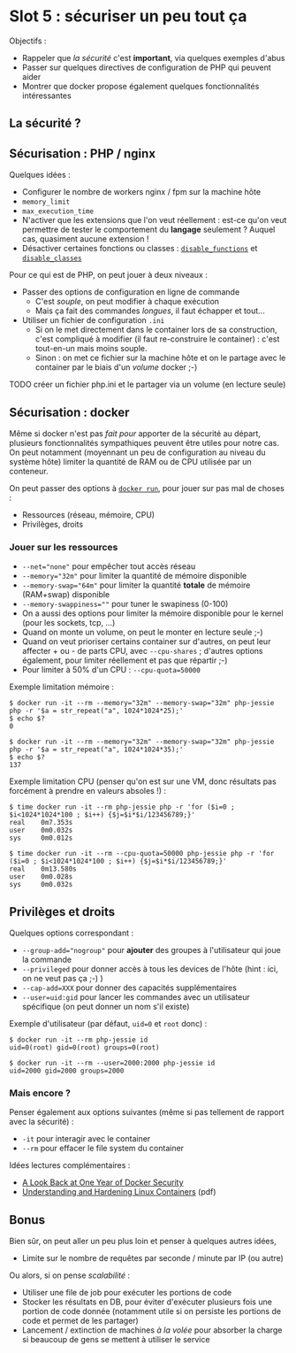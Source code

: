 # Slot 5 : sécuriser un peu tout ça

Objectifs :

 * Rappeler que *la sécurité* c'est **important**, via quelques exemples d'abus
 * Passer sur quelques directives de configuration de PHP qui peuvent aider
 * Montrer que docker propose également quelques fonctionnalités intéressantes

## La sécurité ?




## Sécurisation : PHP / nginx

Quelques idées :

 * Configurer le nombre de workers nginx / fpm sur la machine hôte
 * `memory_limit`
 * `max_execution_time`
 * N'activer que les extensions que l'on veut réellement : est-ce qu'on veut permettre de tester
   le comportement du **langage** seulement ? Auquel cas, quasiment aucune extension !
 * Désactiver certaines fonctions ou classes :
   [`disable_functions`](http://nl3.php.net/manual/en/ini.core.php#ini.disable-functions)
   et [`disable_classes`](http://nl3.php.net/manual/en/ini.core.php#ini.disable-classes)

Pour ce qui est de PHP, on peut jouer à deux niveaux :

 * Passer des options de configuration en ligne de commande
    * C'est *souple*, on peut modifier à chaque exécution
    * Mais ça fait des commandes *longues*, il faut échapper et tout...
 * Utiliser un fichier de configuration `.ini`
    * Si on le met directement dans le container lors de sa construction, c'est
      compliqué à modifier (il faut re-construire le container) : c'est tout-en-un
      mais moins souple.
    * Sinon : on met ce fichier sur la machine hôte et on le partage avec le container
      par le biais d'un *volume* docker ;-)



TODO créer un fichier php.ini et le partager via un volume (en lecture seule)



## Sécurisation : docker

Même si docker n'est pas *fait pour* apporter de la sécurité au départ, plusieurs fonctionnalités sympathiques
peuvent être utiles pour notre cas. On peut notamment (moyennant un peu de configuration au niveau du système
hôte) limiter la quantité de RAM ou de CPU utilisée par un conteneur.

On peut passer des options à [`docker run`](https://docs.docker.com/engine/reference/run/), pour jouer sur
pas mal de choses :

 * Ressources (réseau, mémoire, CPU)
 * Privilèges, droits

### Jouer sur les ressources

 * `--net="none"` pour empêcher tout accès réseau
 * `--memory="32m"` pour limiter la quantité de mémoire disponible
 * `--memory-swap="64m"` pour limiter la quantité **totale** de mémoire (RAM+swap) disponible
 * `--memory-swappiness=""` pour tuner le swapiness (0-100)
 * On a aussi des options pour limiter la mémoire disponible pour le kernel (pour les sockets, tcp, ...)
 * Quand on monte un volume, on peut le monter en lecture seule ;-)
 * Quand on veut prioriser certains container sur d'autres, on peut leur affecter + ou - de parts CPU,
   avec `--cpu-shares` ; d'autres options également, pour limiter réellement et pas que répartir ;-)
 * Pour limiter à 50% d'un CPU : `--cpu-quota=50000`

Exemple limitation mémoire :
```
$ docker run -it --rm --memory="32m" --memory-swap="32m" php-jessie php -r '$a = str_repeat("a", 1024*1024*25);'
$ echo $?
0

$ docker run -it --rm --memory="32m" --memory-swap="32m" php-jessie php -r '$a = str_repeat("a", 1024*1024*35);'
$ echo $?
137
```

Exemple limitation CPU (penser qu'on est sur une VM, donc résultats pas forcément à prendre en valeurs absoles !) :
```
$ time docker run -it --rm php-jessie php -r 'for ($i=0 ; $i<1024*1024*100 ; $i++) {$j=$i*$i/123456789;}'
real    0m7.353s
user    0m0.032s
sys     0m0.012s

$ time docker run -it --rm --cpu-quota=50000 php-jessie php -r 'for ($i=0 ; $i<1024*1024*100 ; $i++) {$j=$i*$i/123456789;}'
real    0m13.580s
user    0m0.028s
sys     0m0.032s
```

## Privilèges et droits

Quelques options correspondant :

 * `--group-add="nogroup"` pour **ajouter** des groupes à l'utilisateur qui joue la commande
 * `--privileged` pour donner accès à tous les devices de l'hôte (hint : ici, on ne veut pas ça ;-) )
 * `--cap-add=XXX` pour donner des capacités supplémentaires
 * `--user=uid:gid` pour lancer les commandes avec un utilisateur spécifique (on peut donner un nom s'il existe)

Exemple d'utilisateur (par défaut, `uid=0` et `root` donc) :
```
$ docker run -it --rm php-jessie id
uid=0(root) gid=0(root) groups=0(root)

$ docker run -it --rm --user=2000:2000 php-jessie id
uid=2000 gid=2000 groups=2000
```

### Mais encore ?

Penser également aux options suivantes (même si pas tellement de rapport avec la sécurité) :

 * `-it` pour interagir avec le container
 * `--rm` pour effacer le file system du container


Idées lectures complémentaires :

 * [A Look Back at One Year of Docker Security](https://blog.docker.com/2016/04/docker-security/)
 * [Understanding and Hardening Linux Containers](https://www.nccgroup.trust/globalassets/our-research/us/whitepapers/2016/april/ncc_group_understanding_hardening_linux_containers-10pdf/) (pdf)


## Bonus

Bien sûr, on peut aller un peu plus loin et penser à quelques autres idées,

 * Limite sur le nombre de requêtes par seconde / minute par IP (ou autre)

Ou alors, si on pense *scalabilité* :

 * Utiliser une file de job pour exécuter les portions de code
 * Stocker les résultats en DB, pour éviter d'exécuter plusieurs fois une portion de code donnée
   (notamment utile si on persiste les portions de code et permet de les partager)
 * Lancement / extinction de machines *à la volée* pour absorber la charge si beaucoup de gens
   se mettent à utiliser le service
